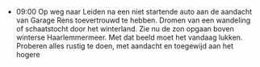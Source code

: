 - 09:00 	Op weg naar Leiden na een niet startende auto aan de aandacht van Garage Rens toevertrouwd te hebben. Dromen van een wandeling of schaatstocht door het winterland. Zie nu de zon opgaan boven winterse Haarlemmermeer. Met dat beeld moet het vandaag lukken. Proberen alles rustig te doen, met aandacht en toegewijd aan het hogere
